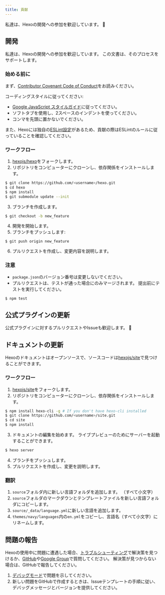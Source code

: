 ```yaml
---
title: 貢献
---
```


私達は、Hexoの開発への参加を歓迎しています。 🤗

## 開発

私達は、Hexoの開発への参加を歓迎しています。 この文書は、そのプロセスをサポートします。

### 始める前に

まず、[Contributor Covenant Code of Conduct](https://github.com/hexojs/hexo/blob/master/CODE_OF_CONDUCT.md)をお読みください。

コーディングスタイルに従ってください:

- [Google JavaScript スタイルガイド](https://google.github.io/styleguide/jsguide.html)に従ってください。
- ソフトタブを使用し、2スペースのインデントを使ってください。
- コンマを先頭に置かないでください。

また、Hexoには独自の[ESLint設定](https://github.com/hexojs/eslint-config-hexo)があるため、貢献の際はESLintのルールに従っていることを確認してください。

### ワークフロー

1. [hexojs/hexo][]をフォークします。
2. リポジトリをコンピューターにクローンし、依存関係をインストールします。

```bash
$ git clone https://github.com/<username>/hexo.git
$ cd hexo
$ npm install
$ git submodule update --init
```

3. ブランチを作成します。

```bash
$ git checkout -b new_feature
```

4. 開発を開始します。
5. ブランチをプッシュします:

```
$ git push origin new_feature
```

6. プルリクエストを作成し、変更内容を説明します。

### 注意

- `package.json`のバージョン番号は変更しないでください。
- プルリクエストは、テストが通った場合にのみマージされます。 提出前にテストを実行してください。

```bash
$ npm test
```

## 公式プラグインの更新

公式プラグインに対するプルリクエストやIssueも歓迎します。 🤗

## ドキュメントの更新

Hexoのドキュメントはオープンソースで、ソースコードは[hexojs/site][]で見つけることができます。

### ワークフロー

1. [hexojs/site][]をフォークします。
2. リポジトリをコンピューターにクローンし、依存関係をインストールします。

```bash
$ npm install hexo-cli -g # If you don't have hexo-cli installed
$ git clone https://github.com/<username>/site.git
$ cd site
$ npm install
```

3. ドキュメントの編集を始めます。 ライブプレビューのためにサーバーを起動することができます。

```bash
$ hexo server
```

4. ブランチをプッシュします。
5. プルリクエストを作成し、変更を説明します。

### 翻訳

1. `source`フォルダ内に新しい言語フォルダを追加します。 （すべて小文字）
2. `source`フォルダのマークダウンとテンプレートファイルを新しい言語フォルダにコピーします。
3. `source/_data/language.yml`に新しい言語を追加します。
4. `themes/navy/languages`内の`en.yml`をコピーし、言語名（すべて小文字）にリネームします。

## 問題の報告

Hexoの使用中に問題に遭遇した場合、[トラブルシューティング](troubleshooting.html)で解決策を見つけるか、[GitHub](https://github.com/hexojs/hexo/issues)や[Google Group](https://groups.google.com/group/hexo)で質問してください。 解決策が見つからない場合は、GitHubで報告してください。

1. [デバッグモード](commands.html#デバッグモード)で問題を示してください。
2. 新しい問題をGitHubで作成するときは、Issueテンプレートの手順に従い、デバッグメッセージとバージョンを提供してください。

[hexojs/hexo]: https://github.com/hexojs/hexo
[hexojs/site]: https://github.com/hexojs/site
